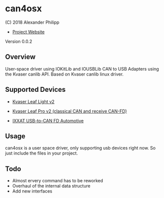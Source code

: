 can4osx
=======
(C) 2018 Alexander Philipp

* [Project Website](http://aph-le.github.io/can4osx/)

Version 0.0.2

## Overview

User-space driver using IOKitLib and IOUSBLib CAN to USB Adapters using the Kvaser canlib API.
Based on Kvaser canlib linux driver.

## Supported Devices

* [Kvaser Leaf Light v2](http://www.kvaser.com/products/kvaser-leaf-light-v2/)
* [Kvaser Leaf Pro v2 (classical CAN and receive CAN-FD)](https://www.kvaser.com/product/kvaser-leaf-pro-hs-v2)

* [IXXAT USB-to-CAN FD Automotive](https://www.ixxat.com/de/produkte/industrie-produkte/pc-interfaces/pc-can-interfaces/pc-can-interfaces-details)


## Usage

can4osx is a user space driver, only supporting usb devices right now. So just include the files in your project.


## Todo

* Almost ervery command has to be reworked
* Overhaul of the internal data structure
* Add new interfaces

